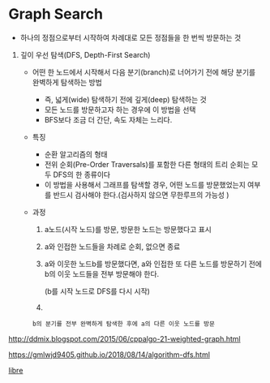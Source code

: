 # Graph Search

- 하나의 정점으로부터 시작하여 차례대로 모든 정점들을 한 번씩 방문하는 것

1. 깊이 우선 탐색(DFS, Depth-First Search)

   - 어떤 한 노드에서 시작해서 다음 분기(branch)로 너어가기 전에 해당 분기를 완벽하게 탐색하는 방법
     - 즉, 넓게(wide) 탐색하기 전에 깊게(deep) 탐색하는 것
     - 모든 노드를 방문하고자 하는 경우에 이 방법을 선택
     - BFS보다 조금 더 간단, 속도 자체는 느리다.
   - 특징
     - 순환 알고리즘의 형태
     - 전위 순회(Pre-Order Traversals)를 포함한 다른 형태의 트리 순회는 모두 DFS의 한 종류이다
     - 이 방법을 사용해서 그래프를 탐색할 경우, 어떤 노드를 방문했었는지 여부를 반드시 검사해야 한다.(검사하지 않으면 무한루프의 가능성 )

   - 과정

     1. a노드(시작 노드)를 방문, 방문한 노드는 방문했다고 표시

     2. a와 인접한 노드들을 차례로 순회, 없으면 종료

     3. a와 이웃한 노드b를 방문했다면, a와 인접한 또 다른 노드를 방문하기 전에 b의 이웃 노드들을 전부 방문해야 한다.

        (b를 시작 노드로 DFS를 다시 시작)

     4. 

         b의 분기를 전부 완벽하게 탐색한 후에 a의 다른 이웃 노드를 방문



<http://ddmix.blogspot.com/2015/06/cppalgo-21-weighted-graph.html>

<https://gmlwjd9405.github.io/2018/08/14/algorithm-dfs.html>

[libre](https://librewiki.net/wiki/%EC%8B%9C%EB%A6%AC%EC%A6%88:%EC%88%98%ED%95%99%EC%9D%B8%EB%93%AF_%EA%B3%BC%ED%95%99%EC%95%84%EB%8B%8C_%EA%B3%B5%ED%95%99%EA%B0%99%EC%9D%80_%EC%BB%B4%ED%93%A8%ED%84%B0%EA%B3%BC%ED%95%99/%EC%95%8C%EA%B3%A0%EB%A6%AC%EC%A6%98_%EA%B8%B0%EC%B4%88)